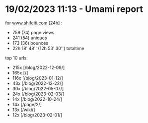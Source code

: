 # 19/02/2023 11:13 - Umami report
for www.shifeiti.com [24h] :

 - 759 (74) page views
 - 241 (54) uniques
 - 173 (36) bounces
 - 22h 18' 48'' (12h 53' 30'') totaltime


top 10 urls:
 - 215x [/blog/2022-12-09/]
 - 165x [/]
 - 116x [/blog/2023-01-12/]
 - 43x [/blog/2022-12-22/]
 - 30x [/blog/2022-05-07/]
 - 24x [/blog/2023-02-03/]
 - 14x [/blog/2022-10-24/]
 - 14x [/page/2/]
 - 13x [/wiki/]
 - 12x [/blog/2023-02-01/]


